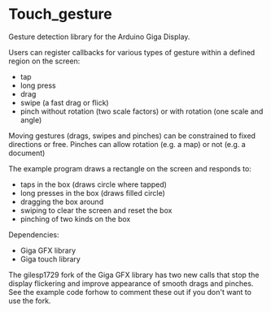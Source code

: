 # Touch_gesture
Gesture detection library for the Arduino Giga Display.

Users can register callbacks for various types of gesture within a defined region on the screen:
- tap
- long press
- drag
- swipe (a fast drag or flick)
- pinch without rotation (two scale factors) or with rotation (one scale and angle)

Moving gestures (drags, swipes and pinches) can be constrained to fixed directions or free.
Pinches can allow rotation (e.g. a map) or not (e.g. a document)

The example program draws a rectangle on the screen and responds to:
- taps in the box (draws circle where tapped)
- long presses in the box (draws filled circle)
- dragging the box around
- swiping to clear the screen and reset the box
- pinching of two kinds on the box

Dependencies:
- Giga GFX library
- Giga touch library

The gilesp1729 fork of the Giga GFX library has two new calls that stop the display flickering
and improve appearance of smooth drags and pinches. See the example code forhow to comment these
out if you don't want to use the fork.
